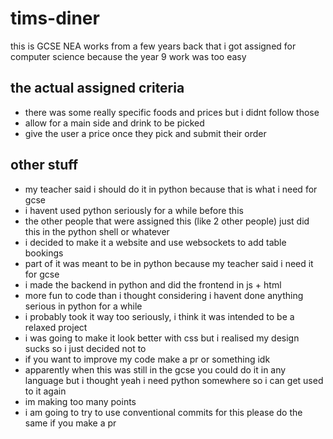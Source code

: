 # tims-diner
this is GCSE NEA works from a few years back that i got assigned for computer science because the year 9 work was too easy

## the actual assigned criteria
- there was some really specific foods and prices but i didnt follow those
- allow for a main side and drink to be picked
- give the user a price once they pick and submit their order

## other stuff
- my teacher said i should do it in python because that is what i need for gcse
- i havent used python seriously for a while before this
- the other people that were assigned this (like 2 other people) just did this in the python shell or whatever
- i decided to make it a website and use websockets to add table bookings
- part of it was meant to be in python because my teacher said i need it for gcse 
- i made the backend in python and did the frontend in js + html
- more fun to code than i thought considering i havent done anything serious in python for a while
- i probably took it way too seriously, i think it was intended to be a relaxed project
- i was going to make it look better with css but i realised my design sucks so i just decided not to
- if you want to improve my code make a pr or something idk
- apparently when this was still in the gcse you could do it in any language but i thought yeah i need python somewhere so i can get used to it again
- im making too many points
- i am going to try to use conventional commits for this please do the same if you make a pr